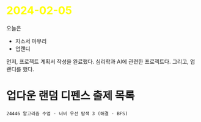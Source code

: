# <span style="color:yellow">2024-02-05</span>

오늘은
- 자소서 마무리
- 업랜디

먼저, 프로젝트 계획서 작성을 완료했다. 심리학과 AI에 관련한 프로젝트다.
그리고, 업랜디를 했다.


# 업다운 랜덤 디펜스 출제 목록
```
24446 알고리즘 수업 - 너비 우선 탐색 3 (해결 - BFS)
```
